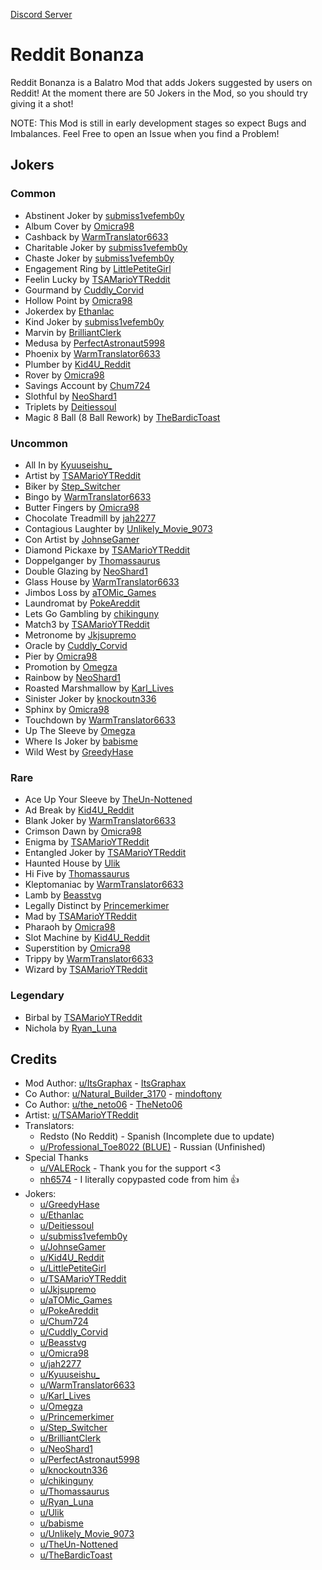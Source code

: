 [Discord Server](https://discord.gg/yKfuuu9vBg)

# Reddit Bonanza
Reddit Bonanza is a Balatro Mod that adds Jokers suggested by users on Reddit!
At the moment there are 50 Jokers in the Mod, so you should try giving it a shot!

NOTE: This Mod is still in early development stages so expect Bugs and Imbalances.
Feel Free to open an Issue when you find a Problem!

## Jokers
### Common
- Abstinent Joker by [submiss1vefemb0y](https://reddit.com/u/submiss1vefemb0y)
- Album Cover by [Omicra98](https://reddit.com/u/Omicra98)
- Cashback by [WarmTranslator6633](https://reddit.com/u/WarmTranslator6633)
- Charitable Joker by [submiss1vefemb0y](https://reddit.com/u/submiss1vefemb0y)
- Chaste Joker by [submiss1vefemb0y](https://reddit.com/u/submiss1vefemb0y)
- Engagement Ring by [LittlePetiteGirl](https://reddit.com/u/LittlePetiteGirl)
- Feelin Lucky by [TSAMarioYTReddit](https://reddit.com/u/TSAMarioYTReddit)
- Gourmand by [Cuddly_Corvid](https://reddit.com/u/Cuddly_Corvid)
- Hollow Point by [Omicra98](https://reddit.com/u/Omicra98)
- Jokerdex by [Ethanlac](https://reddit.com/u/Ethanlac)
- Kind Joker by [submiss1vefemb0y](https://reddit.com/u/submiss1vefemb0y)
- Marvin by [BrilliantClerk](https://reddit.com/u/BrilliantClerk)
- Medusa by [PerfectAstronaut5998](https://reddit.com/u/PerfectAstronaut5998)
- Phoenix by [WarmTranslator6633](https://reddit.com/u/WarmTranslator6633)
- Plumber by [Kid4U_Reddit](https://reddit.com/u/Kid4U_Reddit)
- Rover by [Omicra98](https://reddit.com/u/Omicra98)
- Savings Account by [Chum724](https://reddit.com/u/Chum724)
- Slothful by [NeoShard1](https://reddit.com/u/NeoShard1)
- Triplets by [Deitiessoul](https://reddit.com/u/Deitiessoul)
- Magic 8 Ball (8 Ball Rework) by [TheBardicToast](https://reddit.com/u/TheBardicToast)
### Uncommon
- All In by [Kyuuseishu_](https://reddit.com/u/Kyuuseishu_)
- Artist by [TSAMarioYTReddit](https://reddit.com/u/TSAMarioYTReddit)
- Biker by [Step_Switcher](https://reddit.com/u/Step_Switcher)
- Bingo by [WarmTranslator6633](https://reddit.com/u/WarmTranslator6633)
- Butter Fingers by [Omicra98](https://reddit.com/u/Omicra98)
- Chocolate Treadmill by [jah2277](https://reddit.com/u/jah2277)
- Contagious Laughter by [Unlikely_Movie_9073](https://reddit.com/u/Unlikely_Movie_9073)
- Con Artist by [JohnseGamer](https://reddit.com/u/JohnseGamer)
- Diamond Pickaxe by [TSAMarioYTReddit](https://reddit.com/u/TSAMarioYTReddit)
- Doppelganger by [Thomassaurus](https://reddit.com/u/Thomassaurus)
- Double Glazing by [NeoShard1](https://reddit.com/u/NeoShard1)
- Glass House by [WarmTranslator6633](https://reddit.com/u/WarmTranslator6633)
- Jimbos Loss by [aTOMic_Games](https://reddit.com/u/aTOMic_Games)
- Laundromat by [PokeAreddit](https://reddit.com/u/PokeAreddit)
- Lets Go Gambling by [chikinguny](https://reddit.com/u/chikinguny)
- Match3 by [TSAMarioYTReddit](https://reddit.com/u/TSAMarioYTReddit)
- Metronome by [Jkjsupremo](https://reddit.com/u/Jkjsupremo)
- Oracle by [Cuddly_Corvid](https://reddit.com/u/Cuddly_Corvid)
- Pier by [Omicra98](https://reddit.com/u/Omicra98)
- Promotion by [Omegza](https://reddit.com/u/Omegza)
- Rainbow by [NeoShard1](https://reddit.com/u/NeoShard1)
- Roasted Marshmallow by [Karl_Lives](https://reddit.com/u/Karl_Lives)
- Sinister Joker by [knockoutn336](https://reddit.com/u/knockoutn336)
- Sphinx by [Omicra98](https://reddit.com/u/Omicra98)
- Touchdown by [WarmTranslator6633](https://reddit.com/u/WarmTranslator6633)
- Up The Sleeve by [Omegza](https://reddit.com/u/Omegza)
- Where Is Joker by [babisme](https://reddit.com/u/babisme)
- Wild West by [GreedyHase](https://reddit.com/u/GreedyHase)
### Rare
- Ace Up Your Sleeve by [TheUn-Nottened](https://reddit.com/u/TheUn-Nottened)
- Ad Break by [Kid4U_Reddit](https://reddit.com/u/Kid4U_Reddit)
- Blank Joker by [WarmTranslator6633](https://reddit.com/u/WarmTranslator6633)
- Crimson Dawn by [Omicra98](https://reddit.com/u/Omicra98)
- Enigma by [TSAMarioYTReddit](https://reddit.com/u/TSAMarioYTReddit)
- Entangled Joker by [TSAMarioYTReddit](https://reddit.com/u/TSAMarioYTReddit)
- Haunted House by [Ulik](https://reddit.com/u/Ulik)
- Hi Five by [Thomassaurus](https://reddit.com/u/Thomassaurus)
- Kleptomaniac by [WarmTranslator6633](https://reddit.com/u/WarmTranslator6633)
- Lamb by [Beasstvg](https://reddit.com/u/Beasstvg)
- Legally Distinct by [Princemerkimer](https://reddit.com/u/Princemerkimer)
- Mad by [TSAMarioYTReddit](https://reddit.com/u/TSAMarioYTReddit)
- Pharaoh by [Omicra98](https://reddit.com/u/Omicra98)
- Slot Machine by [Kid4U_Reddit](https://reddit.com/u/Kid4U_Reddit)
- Superstition by [Omicra98](https://reddit.com/u/Omicra98)
- Trippy by [WarmTranslator6633](https://reddit.com/u/WarmTranslator6633)
- Wizard by [TSAMarioYTReddit](https://reddit.com/u/TSAMarioYTReddit)

### Legendary
- Birbal by [TSAMarioYTReddit](https://reddit.com/u/TSAMarioYTReddit)
- Nichola by [Ryan_Luna](https://reddit.com/u/Ryan_Luna)

## Credits
- Mod Author: [u/ItsGraphax](https://reddit.com/u/ItsGraphax) - [ItsGraphax](https://github.com/ItsGraphax)
- Co Author: [u/Natural_Builder_3170](https://reddit.com/u/Natural_Builder_3170) - [mindoftony](https://github.com/Git-i)
- Co Author: [u/the_neto06](https://reddit.com/u/the_neto06) - [TheNeto06](https://github.com/TheNeto06)
- Artist: [u/TSAMarioYTReddit](https://reddit.com/u/TSAMarioYTReddit)
- Translators:
    - Redsto (No Reddit) - Spanish (Incomplete due to update)
    - [u/Professional_Toe8022 \(BLUE\)](https://reddit.com/u/Professional_Toe8022/) - Russian (Unfinished)
- Special Thanks
    - [u/VALERock](https://reddit.com/u/VALERock) - Thank you for the support <3
    - [nh6574](https://github.com/nh6574) - I literally copypasted code from him 👍
- Jokers:
    - [u/GreedyHase](https://reddit.com/u/GreedyHase)
    - [u/Ethanlac](https://reddit.com/u/Ethanlac)
    - [u/Deitiessoul](https://reddit.com/u/Deitiessoul)
    - [u/submiss1vefemb0y](https://reddit.com/u/submiss1vefemb0y)
    - [u/JohnseGamer](https://reddit.com/u/JohnseGamer)
    - [u/Kid4U_Reddit](https://reddit.com/u/Kid4U_Reddit)
    - [u/LittlePetiteGirl](https://reddit.com/u/LittlePetiteGirl)
    - [u/TSAMarioYTReddit](https://reddit.com/u/TSAMarioYTReddit)
    - [u/Jkjsupremo](https://reddit.com/u/Jkjsupremo)
    - [u/aTOMic_Games](https://reddit.com/u/aTOMic_Games)
    - [u/PokeAreddit](https://reddit.com/u/PokeAreddit)
    - [u/Chum724](https://reddit.com/u/Chum724)
    - [u/Cuddly_Corvid](https://reddit.com/u/Cuddly_Corvid)
    - [u/Beasstvg](https://reddit.com/u/Beasstvg)
    - [u/Omicra98](https://reddit.com/u/Omicra98)
    - [u/jah2277](https://reddit.com/u/jah2277)
    - [u/Kyuuseishu_](https://reddit.com/u/Kyuuseishu_)
    - [u/WarmTranslator6633](https://reddit.com/u/WarmTranslator6633)
    - [u/Karl_Lives](https://reddit.com/u/Karl_Lives)
    - [u/Omegza](https://reddit.com/u/Omegza)
    - [u/Princemerkimer](https://reddit.com/u/Princemerkimer)
    - [u/Step_Switcher](https://reddit.com/u/Step_Switcher)
    - [u/BrilliantClerk](https://reddit.com/u/BrilliantClerk)
    - [u/NeoShard1](https://reddit.com/u/NeoShard1)
    - [u/PerfectAstronaut5998](https://reddit.com/u/PerfectAstronaut5998)
    - [u/knockoutn336](https://reddit.com/u/knockoutn336)
    - [u/chikinguny](https://reddit.com/u/chikinguny)
    - [u/Thomassaurus](https://reddit.com/u/Thomassaurus)
    - [u/Ryan_Luna](https://reddit.com/u/Ryan_Luna)
    - [u/Ulik](https://reddit.com/u/Ulik)
    - [u/babisme](https://reddit.com/u/babisme)
    - [u/Unlikely_Movie_9073](https://reddit.com/u/Unlikely_Movie_9073)
    - [u/TheUn-Nottened](https://reddit.com/u/TheUn-Nottened)
    - [u/TheBardicToast](https://reddit.com/u/TheBardicToast)